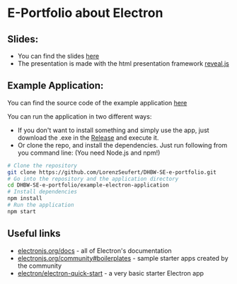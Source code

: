 # E-Portfolio about Electron

## Slides:

- You can find the slides [here](https://bonk-army.github.io/eportfolio_electron/)
- The presentation is made with the html presentation framework [reveal.js](https://revealjs.com/)


## Example Application:

You can find the source code of the example application [here](https://github.com/Bonk-Army/eportfolio_electron/tree/master/example-electron-application)

You can run the application in two different ways:

- If you don't want to install something and simply use the app, just download the .exe in the [Release](https://github.com/LorenzSeufert/DHBW-SE-e-portfolio/releases/tag/v1.0) and execute it.
- Or clone the repo, and install the dependencies. Just run following from you command line: (You need Node.js and npm!)
```bash
# Clone the repository
git clone https://github.com/LorenzSeufert/DHBW-SE-e-portfolio.git
# Go into the repository and the application directory
cd DHBW-SE-e-portfolio/example-electron-application
# Install dependencies
npm install
# Run the application
npm start
```

## Useful links

- [electronjs.org/docs](https://electronjs.org/docs) - all of Electron's documentation
- [electronjs.org/community#boilerplates](https://electronjs.org/community#boilerplates) - sample starter apps created by the community
- [electron/electron-quick-start](https://github.com/electron/electron-quick-start) - a very basic starter Electron app
